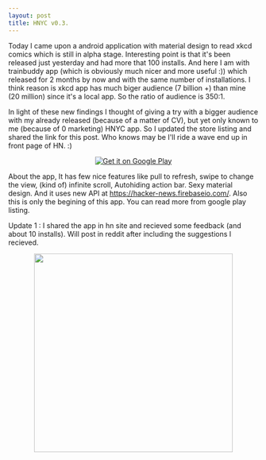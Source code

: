 ```yaml
---
layout: post
title: HNYC v0.3.
---
```


Today I came upon a android application with material design to read xkcd comics which is still in alpha stage. Interesting point is that it's been released just yesterday and had more that 100 installs. And here I am with trainbuddy app (which is obviously much nicer and more useful :)) which released for 2 months by now and with the same number of installations. I think reason is xkcd app has much biger audience (7 billion +) than mine (20 million) since it's a local app. So the ratio of audience is 350:1.

In light of these new findings I thought of giving a try with a bigger audience with my already released (because of a matter of CV), but yet only known to me (because of 0 marketing) HNYC app. So I updated the store listing and shared the link for this post. Who knows may be I'll ride a wave end up in front page of HN. :)

<div align="center"> <a href="https://play.google.com/store/apps/details?id=com.kasungamlath.hackernews">
  <img alt="Get it on Google Play"
       src="https://developer.android.com/images/brand/en_generic_rgb_wo_60.png" />
</a>
</div>

About the app, It has few nice features like pull to refresh, swipe to change the view, (kind of) infinite scroll, Autohiding action bar. Sexy material design. And it uses new API at https://hacker-news.firebaseio.com/. Also this is only the begining of this app. You can read more from google play listing.

Update 1 : I shared the app in hn site and recieved some feedback (and about 10 installs). Will post in reddit after including the suggestions I recieved.

<!-- <div align="center"><img src="{{ site.baseurl }}/assets/hnyc.png" style="width: 400px;></div> -->
<div align="center"><img src="{{ site.baseurl }}/assets/hnyc_framed.png" style="width: 400px;"></div>
